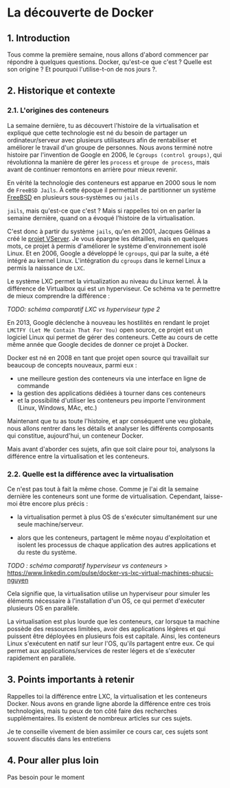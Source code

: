 # La découverte de Docker

## 1. Introduction
Tous comme la première semaine, nous allons d'abord commencer par répondre à quelques questions.
Docker, qu'est-ce que c'est ? Quelle est son origine ? Et pourquoi l'utilise-t-on de nos jours ?.

## 2. Historique et contexte
### 2.1. L'origines des conteneurs
La semaine dernière, tu as découvert l'histoire de la virtualisation et 
expliqué que cette technologie est né du besoin de partager un ordinateur/serveur avec plusieurs utilisateurs afin de rentabiliser et améliorer le travail d'un groupe de personnes.
Nous avons terminé notre histoire par l'invention de Google en 2006, le `Cgroups (control groups)`, 
qui révolutionna la manière de gérer les `process` et `groupe de process`, mais avant de continuer remontons en arrière pour mieux revenir.

En vérité la technologie des conteneurs est apparue en 2000 sous le nom de `FreeBSD Jails`. 
À cette époque il permettait de partitionner un système [FreeBSD](https://www.techno-science.net/definition/7667.html) en plusieurs sous-systèmes ou `jails` . 

`jails`, mais qu'est-ce que c'est ? Mais si rappelles toi on en parler la semaine dernière, quand on a évoqué l'histoire de la virtualisation.

C'est donc à partir du système `jails`, qu'en en 2001, Jacques Gélinas a créé le [projet VServer](https://fr.wikipedia.org/wiki/Linux_Virtual_Server). 
Je vous épargne les détailles, mais en quelques mots, ce projet à permis d'améliorer le système d'environnement isolé Linux. Et en 2006, Google a développé le `cgroups`, qui par la suite, a été intégré au kernel Linux.
L'intégration du `cgroups` dans le kernel Linux a permis la naissance de `LXC`.

Le système LXC permet la virtualization au niveau du Linux kernel. À la différence de Virtualbox qui est un hyperviseur.
Ce schéma va te permettre de mieux comprendre la différence :

*TODO: schéma comparatif LXC vs hyperviseur type 2*


En 2013, Google déclenche à nouveau les hostilités en rendant le projet `LMCTFY (Let Me Contain That For You)` open source, ce projet est un logiciel Linux qui permet de gérer des conteneurs.
Cette au cours de cette même année que Google decides de donner ce projet à Docker.

Docker est né en 2008 en tant que projet open source qui travaillait sur beaucoup de concepts nouveaux, parmi eux :
- une meilleure gestion des conteneurs via une interface en ligne de commande
- la gestion des applications dédiées à tourner dans ces conteneurs
- et la possibilité d'utiliser les conteneurs peu importe l'environment (Linux, Windows, MAc, etc.)


Maintenant que tu as toute l'histoire, et apr conséquent une veu globale, 
nous allons rentrer dans les détails et analyser les différents composants qui constitue, aujourd'hui, un conteneur Docker.

Mais avant d'aborder ces sujets, afin que soit claire pour toi, analysons la différence entre la virtualisation et les conteneurs.

### 2.2. Quelle est la différence avec la virtualisation

Ce n'est pas tout à fait la même chose. Comme je l'ai dit la semaine dernière les conteneurs sont une forme de virtualisation. 
Cependant, laisse-moi être encore plus précis :

- la virtualisation permet à plus OS de s'exécuter simultanément sur une seule machine/serveur.


- alors que les conteneurs, partagent le même noyau d'exploitation et isolent les processus de chaque application des autres applications et du reste du système.

*TODO : schéma comparatif hyperviseur vs conteneurs* > https://www.linkedin.com/pulse/docker-vs-lxc-virtual-machines-phucsi-nguyen


Cela signifie que, la virtualisation utilise un hyperviseur pour simuler les éléments nécessaire à l'installation d'un OS, 
ce qui permet d'exécuter plusieurs OS en parallèle. 

La virtualisation est plus lourde que les conteneurs, car lorsque ta machine possède des ressources limitées, 
avoir des applications légères et qui puissent être déployées en plusieurs fois est capitale. 
Ainsi, les conteneurs Linux s'exécutent en natif sur leur l'OS, qu'ils partagent entre eux.
Ce qui permet aux applications/services de rester légers et de s'exécuter rapidement en parallèle.


## 3. Points importants à retenir
Rappelles toi la différence entre LXC, la virtualisation et les conteneurs Docker. 
Nous avons en grande ligne aborde la différence entre ces trois technologies, mais tu peux de ton côté faire des recherches supplémentaires.
Ils existent de nombreux articles sur ces sujets.

Je te conseille vivement de bien assimiler ce cours car, ces sujets sont souvent discutés dans les entretiens

## 4. Pour aller plus loin
Pas besoin pour le moment